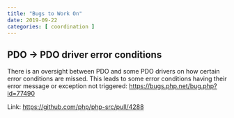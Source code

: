 ```yaml
---
title: "Bugs to Work On"
date: 2019-09-22
categories: [ coordination ]
---
```

## PDO -> PDO driver error conditions

There is an oversight between PDO and some PDO drivers on how certain 
error conditions are missed. This leads to some error conditions having 
their error message or exception not triggered: https://bugs.php.net/bug.php?id=77490

Link: https://github.com/php/php-src/pull/4288
